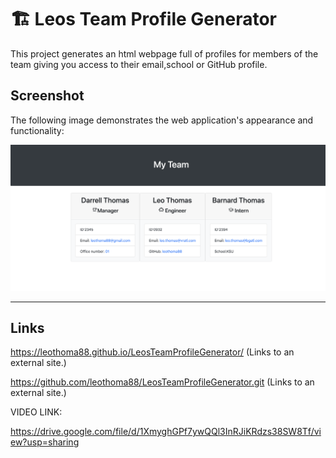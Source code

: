 # 🏗️ Leos Team Profile Generator

This project generates an html webpage full of profiles for members of the team giving you access to their email,school or GitHub profile.


## Screenshot

The following image demonstrates the web application's appearance and functionality:

![Generated Team Page.](./Screen%20Shot%202022-09-20%20at%208.54.54%20PM.png)

---

## Links

https://leothoma88.github.io/LeosTeamProfileGenerator/ (Links to an external site.)

 

https://github.com/leothoma88/LeosTeamProfileGenerator.git (Links to an external site.)

VIDEO LINK:

https://drive.google.com/file/d/1XmyghGPf7ywQQl3InRJiKRdzs38SW8Tf/view?usp=sharing



